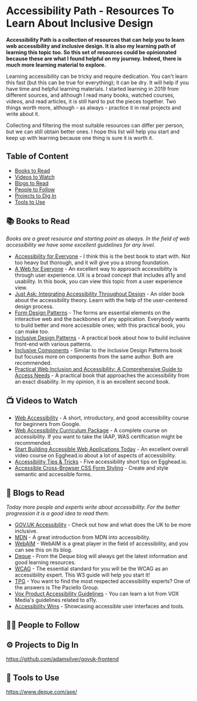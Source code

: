 # Accessibility Path - Resources To Learn About Inclusive Design

**Accessibility Path is a collection of resources that can help you to learn web accessibility and inclusive design. It is also my learning path of learning this topic too. So this set of resources could be opinionated because these are what I found helpful on my journey. Indeed, there is much more learning material to explore.**

Learning accessibility can be tricky and require dedication. You can't learn this fast (but this can be true for everything); it can be dry. It will help if you have time and helpful learning materials. I started learning in 2019 from different sources, and although I read many books, watched courses, videos, and read articles, it is still hard to put the pieces together. Two things worth more, although - as always - practice it in real projects and write about it.

Collecting and filtering the most suitable resources can differ per person, but we can still obtain better ones. I hope this list will help you start and keep up with learning because one thing is sure it is worth it.

## Table of Content

* [Books to Read](#-books-to-read)
* [Videos to Watch](#-videos-to-watch)
* [Blogs to Read](#-blogs-to-read)
* [People to Follow](#-people-to-follow)
* [Projects to Dig In](#-projects-to-dig-in)
* [Tools to Use](#-tools-to-use)

## 📚 Books to Read

*Books are a great resource and starting point as always. In the field of web accessibility we have some excellent guidelines for any level.*

* [Accessibility for Everyone](https://abookapart.com/products/accessibility-for-everyone) - I think this is the best book to start with. Not too heavy but thorough, and it will give you a strong foundation.
* [A Web for Everyone](https://rosenfeldmedia.com/books/a-web-for-everyone/) - An excellent way to approach accessibility is through user experience. UX is a broad concept that includes a11y and usability. In this book, you can view this topic from a user experience view. 
* [Just Ask: Integrating Accessibility Throughout Design](http://uiaccess.com/accessucd/) - An older book about the accessibility theory. Learn with the help of the user-centered design process.
* [Form Design Patterns](https://www.smashingmagazine.com/printed-books/form-design-patterns/) - The forms are essential elements on the interactive web and the backbones of any application. Everybody wants to build better and more accessible ones; with this practical book, you can make too.
* [Inclusive Design Patterns](https://www.smashingmagazine.com/printed-books/inclusive-front-end-design-patterns/) - A practical book about how to build inclusive front-end with various patterns.
* [Inclusive Components](http://book.inclusive-components.design/) - Similar to the Inclusive Design Patterns book but focuses more on components from the same author. Both are recommended.
* [Practical Web Inclusion and Accessibility: A Comprehensive Guide to Access Needs](https://inclusive.guide/) - A practical book that approaches the accessibility from an exact disability. In my opinion, it is an excellent second book.

## 📺 Videos to Watch

* [Web Accessibility](https://www.udacity.com/course/web-accessibility--ud891) - A short, introductory, and good accessibility course for beginners from Google.
* [Web Accessibility Curriculum Package](https://dequeuniversity.com/curriculum/packages/web) - A complete course on accessibility. If you want to take the IAAP, WAS certification might be recommended.
* [Start Building Accessible Web Applications Today](https://egghead.io/courses/start-building-accessible-web-applications-today) - An excellent overall video course on Egghead.io about a lot of aspects of accessibility.
* [Accessibility Tips & Tricks](https://egghead.io/courses/accessibility-tips-tricks-49286904) - Five accessibility short tips on Egghead.io.
* [Accessible Cross-Browser CSS Form Styling](https://egghead.io/courses/accessible-cross-browser-css-form-styling-7297) - Create and style semantic and accessible forms.

## 📰 Blogs to Read

*Today more people and experts write about accessibility. For the better progression it is a good idea to read them.*

* [GOV.UK Accessibility](https://accessibility.blog.gov.uk/) - Check out how and what does the UK to be more inclusive.
* [MDN](https://developer.mozilla.org/en-US/docs/Learn/Accessibility) - A great introduction from MDN into accessibility.
* [WebAIM](https://webaim.org/articles/) - WebAIM is a great player in the field of accessibility, and you can see this on its blog.
* [Deque](https://www.deque.com/blog/) - From the Deque blog will always get the latest information and good learning resources.
* [WCAG](https://www.w3.org/WAI/standards-guidelines/wcag/) - The essential standard for you will be the WCAG as an accessibility expert. This W3 guide will help you start it!
* [TPG](https://developer.paciellogroup.com/blog/) - You want to find the most respected accessibility experts? One of the answers is The Paciello Group. 
* [Vox Product Accessibility Guidelines](http://accessibility.voxmedia.com/) - You can learn a lot from VOX Media's guidelines related to a11y.
* [Accessibility Wins](https://a11ywins.tumblr.com/) - Showcasing accessible user interfaces and tools.

## 👨👩 People to Follow

## ⚙️ Projects to Dig In
https://github.com/adamsilver/govuk-frontend

## 🧰 Tools to Use
https://www.deque.com/axe/

